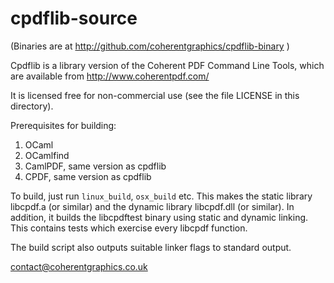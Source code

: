 cpdflib-source
==============

(Binaries are at http://github.com/coherentgraphics/cpdflib-binary )

Cpdflib is a library version of the Coherent PDF Command Line Tools, which are
available from http://www.coherentpdf.com/

It is licensed free for non-commercial use (see the file LICENSE in this
directory).

Prerequisites for building:

1. OCaml
2. OCamlfind
3. CamlPDF, same version as cpdflib
4. CPDF, same version as cpdflib

To build, just run `linux_build`, `osx_build` etc. This makes the static
library libcpdf.a (or similar) and the dynamic library libcpdf.dll (or
similar). In addition, it builds the libcpdftest binary using static and
dynamic linking. This contains tests which exercise every libcpdf function.

The build script also outputs suitable linker flags to standard output.

contact@coherentgraphics.co.uk
